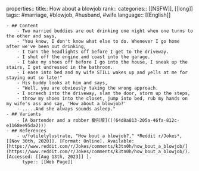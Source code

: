 properties::
title:: How about a blowjob
rank::
categories:: [[NSFW]], [[long]]
tags:: #marriage, #blowjob, #husband, #wife
language:: [[English]]

	- ## Content
		- Two married buddies are out drinking one night when one turns to the other and says,
		- "You know, I don't know what else to do. Whenever I go home after we've been out drinking,
		- I turn the headlights off before I get to the driveway.
		- I shut off the engine and coast into the garage.
		- I take my shoes off before I go into the house, I sneak up the stairs, I get undressed in the bathroom.
		- I ease into bed and my wife STILL wakes up and yells at me for staying out so late!"
		- His buddy looks at him and says,
		- "Well, you are obviously taking the wrong approach.
		- I screech into the driveway, slam the door, storm up the steps,
		- throw my shoes into the closet, jump into bed, rub my hands on my wife's ass and say, 'How about a blowjob?'
		- .....And she always sounds asleep."
	- ## Variants
		- [A bartender and a robber 變形版](((64d8a813-205a-46fa-812c-e1168ee95da2)))
	- ## References
		- u/futilelylustrate, "How bout a blowjob?," *Reddit r/Jokes*, [[Nov 30th, 2020]]. [Format: Online]. Available: [https://www.reddit.com/r/Jokes/comments/k3tn0h/how_bout_a_blowjob/](https://www.reddit.com/r/Jokes/comments/k3tn0h/how_bout_a_blowjob/). [Accessed: [[Aug 13th, 2023]] ].
		  type:: [[Web Page]]